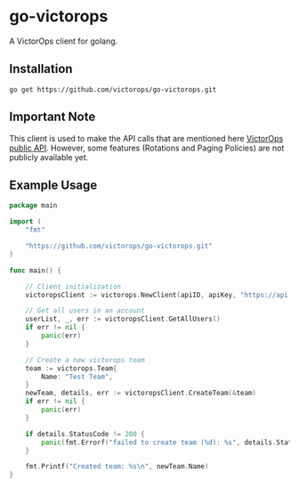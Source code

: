 # go-victorops
A VictorOps client for golang.

## Installation
`go get https://github.com/victorops/go-victorops.git`

## Important Note

This client is used to make the API calls that are mentioned here [VictorOps public API](https://help.victorops.com/knowledge-base/api/). However, some features (Rotations and Paging Policies) are not publicly available yet. 

## Example Usage
```go
package main

import (
	"fmt"

	"https://github.com/victorops/go-victorops.git"
)

func main() {

	// Client initialization
	victoropsClient := victorops.NewClient(apiID, apiKey, "https://api.victorops.com")

	// Get all users in an account
	userList, _, err := victoropsClient.GetAllUsers()
	if err != nil {
		panic(err)
	}

	// Create a new victorops team
	team := victorops.Team{
		Name: "Test Team",
	}
	newTeam, details, err := victoropsClient.CreateTeam(&team)
	if err != nil {
		panic(err)
	}

	if details.StatusCode != 200 {
		panic(fmt.Errorf("failed to create team (%d): %s", details.StatusCode, details.ResponseBody))
	}

	fmt.Printf("Created team: %s\n", newTeam.Name)
}
```
